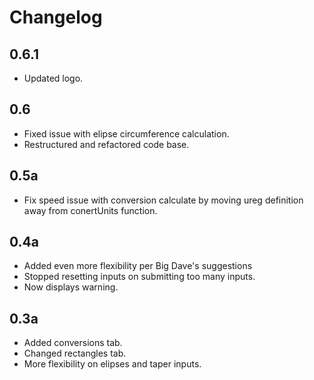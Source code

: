 # Changelog

## 0.6.1
* Updated logo.

## 0.6
* Fixed issue with elipse circumference calculation.
* Restructured and refactored code base.

## 0.5a
* Fix speed issue with conversion calculate by moving ureg definition away 
from conertUnits function.

## 0.4a
* Added even more flexibility per Big Dave's suggestions
* Stopped resetting inputs on submitting too many inputs.
* Now displays warning. 

## 0.3a
* Added conversions tab.
* Changed rectangles tab.
* More flexibility on elipses and taper inputs.

